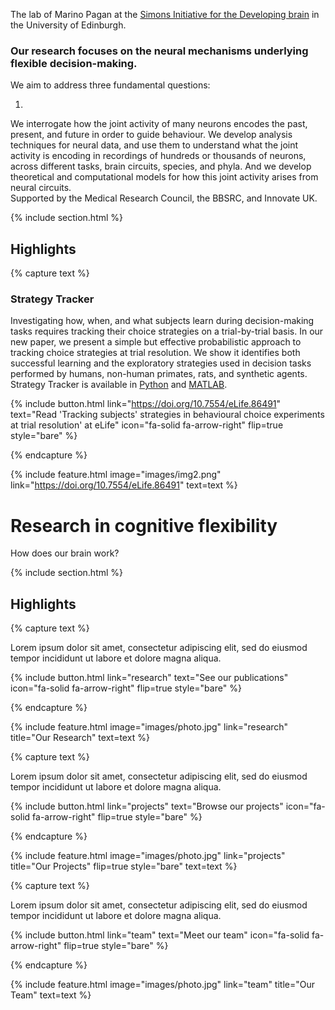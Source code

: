 ---
---

The lab of Marino Pagan at the [Simons Initiative for the Developing brain](https://sidb.org.uk/) in the University of Edinburgh.

### Our research focuses on the neural mechanisms underlying flexible decision-making.

We aim to address three fundamental questions:

1) 
We interrogate how the joint activity of many neurons encodes the past, present, and future in order to guide behaviour.  We develop analysis techniques for neural data, and use them to understand what the joint activity is encoding in recordings of hundreds or thousands of neurons, across different tasks, brain circuits, species, and phyla. And we develop theoretical and computational models for how this joint activity arises from neural circuits.
​<br>
Supported by the Medical Research Council, the BBSRC, and Innovate UK.

{% include section.html %}

## Highlights

{% capture text %}

### Strategy Tracker
Investigating how, when, and what subjects learn during decision-making tasks requires tracking their choice strategies on a trial-by-trial basis. In our new paper, we present a simple but effective probabilistic approach to tracking choice strategies at trial resolution. We show it identifies both successful learning and the exploratory strategies used in decision tasks performed by humans, non-human primates, rats, and synthetic agents. 
<br>
Strategy Tracker is available in [Python](https://github.com/Humphries-Lab/Bayesian_Strategy_Analysis_Python) and [MATLAB](https://github.com/Humphries-Lab/Bayesian_Strategy_Analysis_MATLAB).

{%
  include button.html
  link="https://doi.org/10.7554/eLife.86491"
  text="Read 'Tracking subjects' strategies in behavioural choice experiments at trial resolution' at eLife"
  icon="fa-solid fa-arrow-right"
  flip=true
  style="bare"
%}

{% endcapture %}

{%
  include feature.html
  image="images/img2.png"
  link="https://doi.org/10.7554/eLife.86491"
  text=text
%}












# Research in cognitive flexibility

How does our brain work?

{% include section.html %}

## Highlights

{% capture text %}

Lorem ipsum dolor sit amet, consectetur adipiscing elit, sed do eiusmod tempor incididunt ut labore et dolore magna aliqua.

{%
  include button.html
  link="research"
  text="See our publications"
  icon="fa-solid fa-arrow-right"
  flip=true
  style="bare"
%}

{% endcapture %}

{%
  include feature.html
  image="images/photo.jpg"
  link="research"
  title="Our Research"
  text=text
%}

{% capture text %}

Lorem ipsum dolor sit amet, consectetur adipiscing elit, sed do eiusmod tempor incididunt ut labore et dolore magna aliqua.

{%
  include button.html
  link="projects"
  text="Browse our projects"
  icon="fa-solid fa-arrow-right"
  flip=true
  style="bare"
%}

{% endcapture %}

{%
  include feature.html
  image="images/photo.jpg"
  link="projects"
  title="Our Projects"
  flip=true
  style="bare"
  text=text
%}

{% capture text %}

Lorem ipsum dolor sit amet, consectetur adipiscing elit, sed do eiusmod tempor incididunt ut labore et dolore magna aliqua.

{%
  include button.html
  link="team"
  text="Meet our team"
  icon="fa-solid fa-arrow-right"
  flip=true
  style="bare"
%}

{% endcapture %}

{%
  include feature.html
  image="images/photo.jpg"
  link="team"
  title="Our Team"
  text=text
%}
